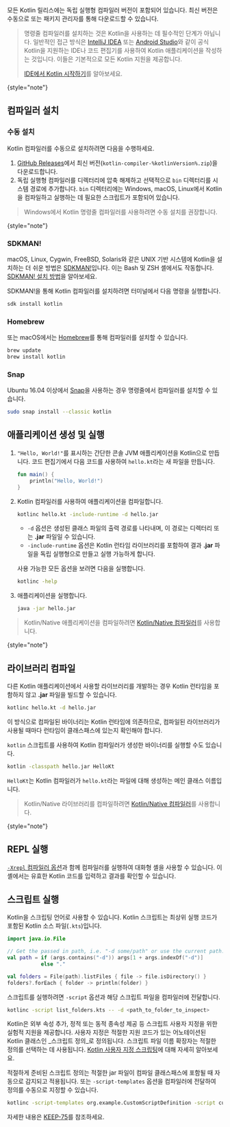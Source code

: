 [//]: # (title: Kotlin 명령줄 컴파일러)

모든 Kotlin 릴리스에는 독립 실행형 컴파일러 버전이 포함되어 있습니다. 최신 버전은 수동으로 또는 패키지 관리자를 통해 다운로드할 수 있습니다.

> 명령줄 컴파일러를 설치하는 것은 Kotlin을 사용하는 데 필수적인 단계가 아닙니다.
> 일반적인 접근 방식은 [IntelliJ IDEA](https://www.jetbrains.com/idea/) 또는 [Android Studio](https://developer.android.com/studio)와 같이 공식 Kotlin을 지원하는 IDE나 코드 편집기를 사용하여 Kotlin 애플리케이션을 작성하는 것입니다.
> 이들은 기본적으로 모든 Kotlin 지원을 제공합니다.
> 
> [IDE에서 Kotlin 시작하기](getting-started.md)를 알아보세요.
> 
{style="note"}

## 컴파일러 설치

### 수동 설치

Kotlin 컴파일러를 수동으로 설치하려면 다음을 수행하세요.

1. [GitHub Releases](%kotlinLatestUrl%)에서 최신 버전(`kotlin-compiler-%kotlinVersion%.zip`)을 다운로드합니다.
2. 독립 실행형 컴파일러를 디렉터리에 압축 해제하고 선택적으로 `bin` 디렉터리를 시스템 경로에 추가합니다.
`bin` 디렉터리에는 Windows, macOS, Linux에서 Kotlin을 컴파일하고 실행하는 데 필요한 스크립트가 포함되어 있습니다.

> Windows에서 Kotlin 명령줄 컴파일러를 사용하려면 수동 설치를 권장합니다.
> 
{style="note"}

### SDKMAN!

macOS, Linux, Cygwin, FreeBSD, Solaris와 같은 UNIX 기반 시스템에 Kotlin을 설치하는 더 쉬운 방법은 [SDKMAN!](https://sdkman.io)입니다. 이는 Bash 및 ZSH 셸에서도 작동합니다. [SDKMAN! 설치 방법](https://sdkman.io/install)을 알아보세요.

SDKMAN!을 통해 Kotlin 컴파일러를 설치하려면 터미널에서 다음 명령을 실행합니다.

```bash
sdk install kotlin
```

### Homebrew

또는 macOS에서는 [Homebrew](https://brew.sh/)를 통해 컴파일러를 설치할 수 있습니다.

```bash
brew update
brew install kotlin
```

### Snap

Ubuntu 16.04 이상에서 [Snap](https://snapcraft.io/)을 사용하는 경우 명령줄에서 컴파일러를 설치할 수 있습니다.

```bash
sudo snap install --classic kotlin
```

## 애플리케이션 생성 및 실행

1. `"Hello, World!"`를 표시하는 간단한 콘솔 JVM 애플리케이션을 Kotlin으로 만듭니다. 
   코드 편집기에서 다음 코드를 사용하여 `hello.kt`라는 새 파일을 만듭니다.

   ```kotlin
   fun main() {
       println("Hello, World!")
   }
   ```

2. Kotlin 컴파일러를 사용하여 애플리케이션을 컴파일합니다.

   ```bash
   kotlinc hello.kt -include-runtime -d hello.jar
   ```

   * `-d` 옵션은 생성된 클래스 파일의 출력 경로를 나타내며, 이 경로는 디렉터리 또는 **.jar** 파일일 수 있습니다.
   * `-include-runtime` 옵션은 Kotlin 런타임 라이브러리를 포함하여 결과 **.jar** 파일을 독립 실행형으로 만들고 실행 가능하게 합니다.

   사용 가능한 모든 옵션을 보려면 다음을 실행합니다.

   ```bash
   kotlinc -help
   ```

3. 애플리케이션을 실행합니다.

   ```bash
   java -jar hello.jar
   ```

> Kotlin/Native 애플리케이션을 컴파일하려면 [Kotlin/Native 컴파일러](native-get-started.md#using-the-command-line-compiler)를 사용합니다.
> 
{style="note"}

## 라이브러리 컴파일

다른 Kotlin 애플리케이션에서 사용할 라이브러리를 개발하는 경우 Kotlin 런타임을 포함하지 않고 **.jar** 파일을 빌드할 수 있습니다.

```bash
kotlinc hello.kt -d hello.jar
```

이 방식으로 컴파일된 바이너리는 Kotlin 런타임에 의존하므로, 컴파일된 라이브러리가 사용될 때마다 런타임이 클래스패스에 있는지 확인해야 합니다.

`kotlin` 스크립트를 사용하여 Kotlin 컴파일러가 생성한 바이너리를 실행할 수도 있습니다.

```bash
kotlin -classpath hello.jar HelloKt
```

`HelloKt`는 Kotlin 컴파일러가 `hello.kt`라는 파일에 대해 생성하는 메인 클래스 이름입니다.

> Kotlin/Native 라이브러리를 컴파일하려면 [Kotlin/Native 컴파일러](native-libraries.md#kotlin-compiler-specifics)를 사용합니다.
>
{style="note"}

## REPL 실행

[`-Xrepl` 컴파일러 옵션](compiler-reference.md#xrepl)과 함께 컴파일러를 실행하여 대화형 셸을 사용할 수 있습니다. 이 셸에서는 유효한 Kotlin 코드를 입력하고 결과를 확인할 수 있습니다.

## 스크립트 실행

Kotlin을 스크립팅 언어로 사용할 수 있습니다.
Kotlin 스크립트는 최상위 실행 코드가 포함된 Kotlin 소스 파일(`.kts`)입니다.

```kotlin
import java.io.File

// Get the passed in path, i.e. "-d some/path" or use the current path.
val path = if (args.contains("-d")) args[1 + args.indexOf("-d")]
           else "."

val folders = File(path).listFiles { file -> file.isDirectory() }
folders?.forEach { folder -> println(folder) }
```

스크립트를 실행하려면 `-script` 옵션과 해당 스크립트 파일을 컴파일러에 전달합니다.

```bash
kotlinc -script list_folders.kts -- -d <path_to_folder_to_inspect>
```

Kotlin은 외부 속성 추가, 정적 또는 동적 종속성 제공 등 스크립트 사용자 지정을 위한 실험적 지원을 제공합니다.
사용자 지정은 적절한 지원 코드가 있는 어노테이션된 Kotlin 클래스인 _스크립트 정의_로 정의됩니다.
스크립트 파일 이름 확장자는 적절한 정의를 선택하는 데 사용됩니다.
[Kotlin 사용자 지정 스크립팅](custom-script-deps-tutorial.md)에 대해 자세히 알아보세요.

적절하게 준비된 스크립트 정의는 적절한 jar 파일이 컴파일 클래스패스에 포함될 때 자동으로 감지되고 적용됩니다. 또는 `-script-templates` 옵션을 컴파일러에 전달하여 정의를 수동으로 지정할 수 있습니다.

```bash
kotlinc -script-templates org.example.CustomScriptDefinition -script custom.script1.kts
```

자세한 내용은 [KEEP-75](https://github.com/Kotlin/KEEP/blob/master/proposals/scripting-support.md)를 참조하세요.